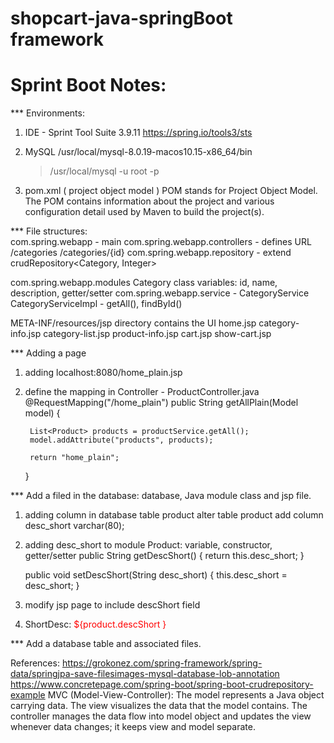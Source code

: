# shopcart-java-springBoot framework
Sprint Boot Notes:
==================
*** Environments:
  1. IDE - Sprint Tool Suite 3.9.11 https://spring.io/tools3/sts
  2. MySQL 
     /usr/local/mysql-8.0.19-macos10.15-x86_64/bin
     > /usr/local/mysql -u root -p
     
  3. pom.xml ( project object model )
     POM stands for Project Object Model. The POM contains information about the project and various configuration 
     detail used by Maven to build the project(s). 

*** File structures:  
com.spring.webapp - main 
com.spring.webapp.controllers - defines URL /categories   /categories/{id} 
com.spring.webapp.repository - extend crudRepository<Category, Integer> 

com.spring.webapp.modules 
    Category class variables: id, name, description, getter/setter
com.spring.webapp.service  - 
    CategoryService
    CategoryServiceImpl - getAll(), findById()

META-INF/resources/jsp directory contains the UI 
     home.jsp
     category-info.jsp
     category-list.jsp
     product-info.jsp
     cart.jsp
     show-cart.jsp
     
*** Adding a page
1. adding localhost:8080/home_plain.jsp
2. define the mapping in Controller - ProductController.java
	@RequestMapping("/home_plain")
	public String getAllPlain(Model model) {

		List<Product> products = productService.getAll();
		model.addAttribute("products", products);

		return "home_plain";

	}
	
*** Add a filed in the database: database, Java module class and jsp file.
1. adding column in database table product
   alter table product add column desc_short varchar(80);
2. adding desc_short to module Product: variable, constructor, getter/setter
	public String getDescShort() {
		return this.desc_short;
	}

	public void setDescShort(String desc_short) {
		this.desc_short = desc_short;
	}
3. modify jsp page to include descShort field
   <li>ShortDesc: <font color="red">${product.descShort }</font></li>

*** Add a database table and associated files.

     
    
References:
https://grokonez.com/spring-framework/spring-data/springjpa-save-filesimages-mysql-database-lob-annotation
https://www.concretepage.com/spring-boot/spring-boot-crudrepository-example
MVC (Model-View-Controller):
The model represents a Java object carrying data. The view visualizes the data that the model contains. The controller manages the data flow into model object and updates the view whenever data changes; it keeps view and model separate.
     

